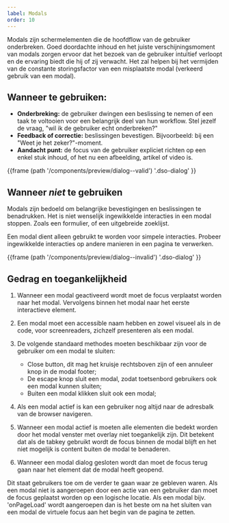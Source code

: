 ```yaml
---
label: Modals
order: 10
---
```

Modals zijn schermelementen die de hoofdflow van de gebruiker onderbreken. Goed doordachte inhoud en het juiste verschijningsmoment van modals zorgen ervoor dat het bezoek van de gebruiker intuïtief verloopt en de ervaring biedt die hij of zij verwacht. Het zal helpen bij het vermijden van de constante storingsfactor van een misplaatste modal (verkeerd gebruik van een modal).

## Wanneer te gebruiken:

- **Onderbreking:** de gebruiker dwingen een beslissing te nemen of een taak te voltooien voor een belangrijk deel van hun workflow. Stel jezelf de vraag, "wil ik de gebruiker echt onderbreken?"
- **Feedback of correctie:** beslissingen bevestigen. Bijvoorbeeld: bij een "Weet je het zeker?"-moment.
- **Aandacht punt:** de focus van de gebruiker expliciet richten op een enkel stuk inhoud, of het nu een afbeelding, artikel of video is.

{{frame (path '/components/preview/dialog--valid') '.dso-dialog' }}

## Wanneer _niet_ te gebruiken

Modals zijn bedoeld om belangrijke bevestigingen en beslissingen te benadrukken. Het is niet wenselijk ingewikkelde interacties in een modal stoppen. Zoals een formulier, of een uitgebreide zoeklijst.

Een modal dient alleen gebruikt te worden voor simpele interacties. Probeer ingewikkelde interacties op andere manieren in een pagina te verwerken.

{{frame (path '/components/preview/dialog--invalid') '.dso-dialog' }}

## Gedrag en toegankelijkheid

1. Wanneer een modal geactiveerd wordt moet de focus verplaatst worden naar het modal. Vervolgens binnen het modal naar het eerste interactieve element.
2. Een modal moet een accessible naam hebben en zowel visueel als in de code, voor screenreaders, zichzelf presenteren als een modal.
3. De volgende standaard methodes moeten beschikbaar zijn voor de gebruiker om een modal te sluiten:

    * Close button, dit mag het kruisje rechtsboven zijn of een annuleer knop in de modal footer;
    * De escape knop sluit een modal, zodat toetsenbord gebruikers ook een modal kunnen sluiten;
    * Buiten een modal klikken sluit ook een modal;

4.  Als een modal actief is kan een gebruiker nog altijd naar de adresbalk van de browser navigeren.
5.  Wanneer een modal actief is moeten alle elementen die bedekt worden door het modal venster met overlay niet toegankelijk zijn. Dit betekent dat als de tabkey gebruikt wordt de focus binnen de modal blijft en het niet mogelijk is content buiten de modal te benaderen.
6.  Wanneer een modal dialog gesloten wordt dan moet de focus terug gaan naar het element dat de modal heeft geopend.

Dit staat gebruikers toe om de verder te gaan waar ze gebleven waren. Als een modal niet is aangeroepen door een actie van een gebruiker dan moet de focus geplaatst worden op een logische locatie. Als een modal bijv. 'onPageLoad' wordt aangeroepen dan is het beste om na het sluiten van een modal de virtuele focus aan het begin van de pagina te zetten.